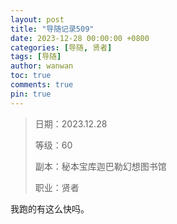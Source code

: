 ```yaml
---
layout: post
title: "导随记录509"
date: 2023-12-28 00:00:00 +0800
categories: [导随, 贤者]
tags: [导随]
author: wanwan
toc: true
comments: true
pin: true
---
```

> 日期：2023.12.28
>
> 等级：60
>
> 副本：秘本宝库迦巴勒幻想图书馆
>
> 职业：贤者

我跑的有这么快吗。